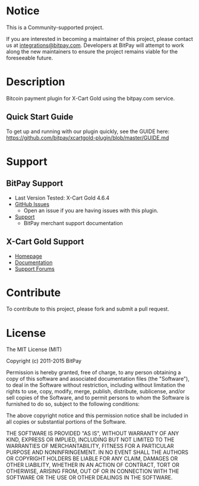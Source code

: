 # Notice

This is a Community-supported project.

If you are interested in becoming a maintainer of this project, please contact us at integrations@bitpay.com. Developers at BitPay will attempt to work along the new maintainers to ensure the project remains viable for the foreseeable future.

# Description

Bitcoin payment plugin for X-Cart Gold using the bitpay.com service.


## Quick Start Guide

To get up and running with our plugin quickly, see the GUIDE here: https://github.com/bitpay/xcartgold-plugin/blob/master/GUIDE.md



# Support

## BitPay Support

* Last Version Tested: X-Cart Gold 4.6.4
* [GitHub Issues](https://github.com/bitpay/xcartgold-plugin/issues)
  * Open an issue if you are having issues with this plugin.
* [Support](https://help.bitpay.com)
  * BitPay merchant support documentation

## X-Cart Gold Support

* [Homepage](http://www.x-cart.com/ecommerce-software.html)
* [Documentation](http://kb.x-cart.com/display/XDD/Definitive+guide)
* [Support Forums](http://forum.x-cart.com)

# Contribute

To contribute to this project, please fork and submit a pull request.

# License

The MIT License (MIT)

Copyright (c) 2011-2015 BitPay

Permission is hereby granted, free of charge, to any person obtaining a copy
of this software and associated documentation files (the "Software"), to deal
in the Software without restriction, including without limitation the rights
to use, copy, modify, merge, publish, distribute, sublicense, and/or sell
copies of the Software, and to permit persons to whom the Software is
furnished to do so, subject to the following conditions:

The above copyright notice and this permission notice shall be included in
all copies or substantial portions of the Software.

THE SOFTWARE IS PROVIDED "AS IS", WITHOUT WARRANTY OF ANY KIND, EXPRESS OR
IMPLIED, INCLUDING BUT NOT LIMITED TO THE WARRANTIES OF MERCHANTABILITY,
FITNESS FOR A PARTICULAR PURPOSE AND NONINFRINGEMENT. IN NO EVENT SHALL THE
AUTHORS OR COPYRIGHT HOLDERS BE LIABLE FOR ANY CLAIM, DAMAGES OR OTHER
LIABILITY, WHETHER IN AN ACTION OF CONTRACT, TORT OR OTHERWISE, ARISING FROM,
OUT OF OR IN CONNECTION WITH THE SOFTWARE OR THE USE OR OTHER DEALINGS IN
THE SOFTWARE.
